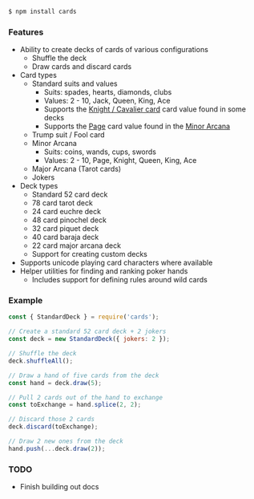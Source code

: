 
```bash
$ npm install cards
```

### Features

- Ability to create decks of cards of various configurations
  - Shuffle the deck
  - Draw cards and discard cards
- Card types
  - Standard suits and values
    - Suits: spades, hearts, diamonds, clubs
    - Values: 2 - 10, Jack, Queen, King, Ace
    - Supports the [Knight / Cavalier card](https://en.wikipedia.org/wiki/Knight_\(playing_card\)) card value found in some decks
    - Supports the [Page](https://en.wikipedia.org/wiki/Page_of_Wands) card value found in the [Minor Arcana](https://en.wikipedia.org/wiki/Minor_Arcana)
  - Trump suit / Fool card
  - Minor Arcana
    - Suits: coins, wands, cups, swords
    - Values: 2 - 10, Page, Knight, Queen, King, Ace
  - Major Arcana (Tarot cards)
  - Jokers
- Deck types
  - Standard 52 card deck
  - 78 card tarot deck
  - 24 card euchre deck
  - 48 card pinochel deck
  - 32 card piquet deck
  - 40 card baraja deck
  - 22 card major arcana deck
  - Support for creating custom decks
- Supports unicode playing card characters where available
- Helper utilities for finding and ranking poker hands
  - Includes support for defining rules around wild cards

### Example

```javascript
const { StandardDeck } = require('cards');

// Create a standard 52 card deck + 2 jokers
const deck = new StandardDeck({ jokers: 2 });

// Shuffle the deck
deck.shuffleAll();

// Draw a hand of five cards from the deck
const hand = deck.draw(5);

// Pull 2 cards out of the hand to exchange
const toExchange = hand.splice(2, 2);

// Discard those 2 cards
deck.discard(toExchange);

// Draw 2 new ones from the deck
hand.push(...deck.draw(2));
```

### TODO

- Finish building out docs
